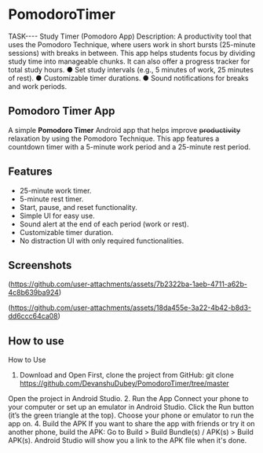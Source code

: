 # PomodoroTimer

TASK----
Study Timer (Pomodoro App)
Description: A productivity tool that uses the Pomodoro Technique, where users work
in short bursts (25-minute sessions) with breaks in between. This app helps students
focus by dividing study time into manageable chunks. It can also offer a progress
tracker for total study hours.
● Set study intervals (e.g., 5 minutes of work, 25 minutes of rest).
● Customizable timer durations.
● Sound notifications for breaks and work periods.

## Pomodoro Timer App

A simple **Pomodoro Timer** Android app that helps improve 𝗉̶𝗋̶𝗈̶𝖽̶𝗎̶𝖼̶𝗍̶𝗂̶𝗏̶𝗂̶𝗍̶𝗒̶ relaxation by using the Pomodoro Technique. This app features a countdown timer with a 5-minute work period and a 25-minute rest period.

## Features

- 25-minute work timer.
- 5-minute rest timer.
- Start, pause, and reset functionality.
- Simple UI for easy use.
- Sound alert at the end of each period (work or rest).
- Customizable timer duration.
- No distraction UI with only required functionalities.

## Screenshots

(https://github.com/user-attachments/assets/7b2322ba-1aeb-4711-a62b-4c8b639ba924)


(https://github.com/user-attachments/assets/18da455e-3a22-4b42-b8d3-dd6ccc64ca08)

## How to use

How to Use
1. Download and Open
First, clone the project from GitHub:
git clone https://github.com/DevanshuDubey/PomodoroTimer/tree/master

Open the project in Android Studio.
2. Run the App
Connect your phone to your computer or set up an emulator in Android Studio.
Click the Run button (it’s the green triangle at the top).
Choose your phone or emulator to run the app on.
4. Build the APK
If you want to share the app with friends or try it on another phone, build the APK:
Go to Build > Build Bundle(s) / APK(s) > Build APK(s).
Android Studio will show you a link to the APK file when it's done.



